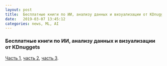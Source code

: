 ```yaml
---
layout: post
title:  Бесплатные книги по ИИ, анализу данных и визуализации от KDnuggets
date:   2019-03-07 13:45:12
categories: news, ML, AI
---
```

### Бесплатные книги по ИИ, анализу данных и визуализации от KDnuggets

[Часть 1](https://www.kdnuggets.com/2017/04/10-free-must-read-books-machine-learning-data-science.html), [часть 2](https://www.kdnuggets.com/2018/05/10-more-free-must-read-books-for-machine-learning-and-data-science.html), [часть 3](https://www.kdnuggets.com/2019/03/another-10-free-must-read-books-for-machine-learning-and-data-science.html).

